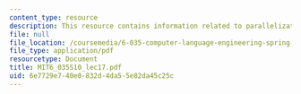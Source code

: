 ```yaml
---
content_type: resource
description: This resource contains information related to parallelization.
file: null
file_location: /coursemedia/6-035-computer-language-engineering-spring-2010/6e7729e740e0832d4da55e82da45c25c_MIT6_035S10_lec17.pdf
file_type: application/pdf
resourcetype: Document
title: MIT6_035S10_lec17.pdf
uid: 6e7729e7-40e0-832d-4da5-5e82da45c25c
---
```

